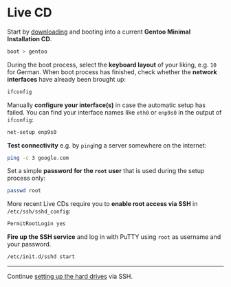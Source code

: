 Live CD
=======

Start by [downloading](https://www.gentoo.org/downloads/) and booting into a current **Gentoo Minimal Installation CD**.

```sh
boot > gentoo
```

During the boot process, select the **keyboard layout** of your liking, e.g. `10` for German. When boot process has finished, check whether the **network interfaces** have already been brought up:

```sh
ifconfig
```

Manually **configure your interface(s)** in case the automatic setup has failed. You can find your interface names like `eth0` or `enp9s0` in the output of `ifconfig`:

```sh
net-setup enp9s0
```

**Test connectivity** e.g. by `ping`ing a server somewhere on the internet:

```sh
ping -c 3 google.com
```

Set a simple **password for the `root` user** that is used during the setup process only:

```sh
passwd root
```

More recent Live CDs require you to **enable root access via SSH** in `/etc/ssh/sshd_config`:

```sh
PermitRootLogin yes
```

**Fire up the SSH service** and log in with PuTTY using `root` as username and your password.

```sh
/etc/init.d/sshd start
```

___
Continue [setting up the hard drives](02_Hard-Drives.md) via SSH.
